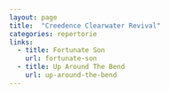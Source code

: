 ```yaml
---
layout: page
title:  "Creedence Clearwater Revival"
categories: repertorie
links:
  - title: Fortunate Son
    url: fortunate-son
  - title: Up Around The Bend
    url: up-around-the-bend
---
```


